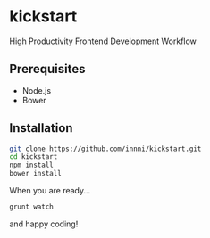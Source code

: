 kickstart
=========

High Productivity Frontend Development Workflow

Prerequisites
--------------

- Node.js
- Bower

Installation
--------------

```sh
git clone https://github.com/innni/kickstart.git
cd kickstart
npm install
bower install
```

When you are ready...

```sh
grunt watch
```

and happy coding!
